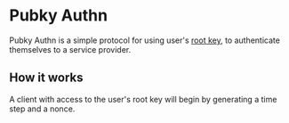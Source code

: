 # Pubky Authn

Pubky Authn is a simple protocol for using user's [root key](../concepts/rootkey.md),
to authenticate themselves to a service provider.

## How it works 

A client with access to the user's root key will begin by generating a time step and a nonce.
